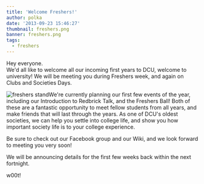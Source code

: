 ```yaml
---
title: 'Welcome Freshers!'
author: polka
date: '2013-09-23 15:46:27'
thumbnail: freshers.png
banner: freshers.png
tags:
  - freshers
---
```

Hey everyone.  
We'd all like to welcome all our incoming first years to DCU, welcome to university! We will be meeting you during Freshers week, and again on Clubs and Societies Days.

<!-- more -->
![freshers stand](freshers.png)We're currently planning our first few events of the year, including our Introduction to Redbrick Talk, and the Freshers Ball! Both of these are a fantastic opportunity to meet fellow students from all years, and make friends that will last through the years. As one of DCU's oldest societies, we can help you settle into college life, and show you how important society life is to your college experience.

Be sure to check out our Facebook group and our Wiki, and we look forward to meeting you very soon!

We will be announcing details for the first few weeks back within the next fortnight.

w00t!
